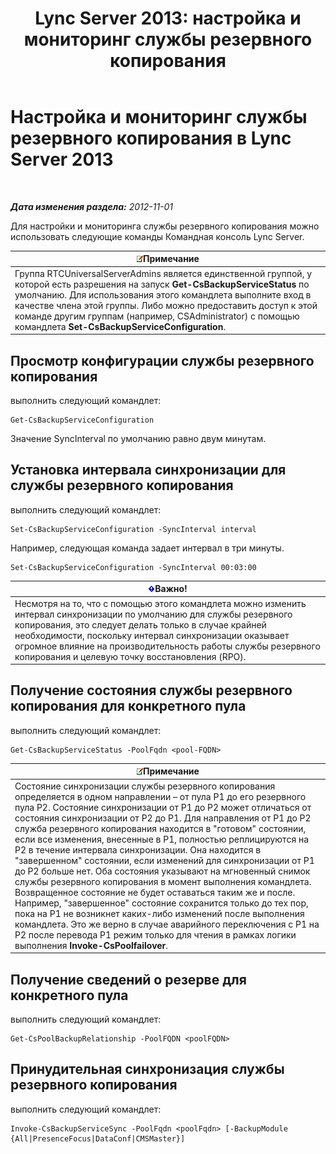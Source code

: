 ﻿---
title: 'Lync Server 2013: настройка и мониторинг службы резервного копирования'
TOCTitle: Настройка и мониторинг службы резервного копирования
ms:assetid: c608280e-a7d1-4ae0-a75c-da6b524752fa
ms:mtpsurl: https://technet.microsoft.com/ru-ru/library/JJ205252(v=OCS.15)
ms:contentKeyID: 49311100
ms.date: 05/19/2016
mtps_version: v=OCS.15
ms.translationtype: HT
---

# Настройка и мониторинг службы резервного копирования в Lync Server 2013

 

_**Дата изменения раздела:** 2012-11-01_

Для настройки и мониторинга службы резервного копирования можно использовать следующие команды Командная консоль Lync Server.

<table>
<thead>
<tr class="header">
<th><img src="images/Gg398412.note(OCS.15).gif" title="note" alt="note" />Примечание</th>
</tr>
</thead>
<tbody>
<tr class="odd">
<td>Группа RTCUniversalServerAdmins является единственной группой, у которой есть разрешения на запуск <strong>Get-CsBackupServiceStatus</strong> по умолчанию. Для использования этого командлета выполните вход в качестве члена этой группы. Либо можно предоставить доступ к этой команде другим группам (например, CSAdministrator) с помощью командлета <strong>Set-CsBackupServiceConfiguration</strong>.</td>
</tr>
</tbody>
</table>


## Просмотр конфигурации службы резервного копирования

выполнить следующий командлет:

    Get-CsBackupServiceConfiguration

Значение SyncInterval по умолчанию равно двум минутам.

## Установка интервала синхронизации для службы резервного копирования

выполнить следующий командлет:

    Set-CsBackupServiceConfiguration -SyncInterval interval

Например, следующая команда задает интервал в три минуты.

    Set-CsBackupServiceConfiguration -SyncInterval 00:03:00

<table>
<thead>
<tr class="header">
<th><img src="images/JJ618369.important(OCS.15).gif" title="important" alt="important" />Важно!</th>
</tr>
</thead>
<tbody>
<tr class="odd">
<td>Несмотря на то, что с помощью этого командлета можно изменить интервал синхронизации по умолчанию для службы резервного копирования, это следует делать только в случае крайней необходимости, поскольку интервал синхронизации оказывает огромное влияние на производительность работы службы резервного копирования и целевую точку восстановления (RPO).</td>
</tr>
</tbody>
</table>


## Получение состояния службы резервного копирования для конкретного пула

выполнить следующий командлет:

    Get-CsBackupServiceStatus -PoolFqdn <pool-FQDN>

<table>
<thead>
<tr class="header">
<th><img src="images/Gg398412.note(OCS.15).gif" title="note" alt="note" />Примечание</th>
</tr>
</thead>
<tbody>
<tr class="odd">
<td>Состояние синхронизации службы резервного копирования определяется в одном направлении – от пула P1 до его резервного пула P2. Состояние синхронизации от P1 до P2 может отличаться от состояния синхронизации от P2 до P1. Для направления от P1 до P2 служба резервного копирования находится в &quot;готовом&quot; состоянии, если все изменения, внесенные в P1, полностью реплицируются на P2 в течение интервала синхронизации. Она находится в &quot;завершенном&quot; состоянии, если изменений для синхронизации от P1 до P2 больше нет. Оба состояния указывают на мгновенный снимок службы резервного копирования в момент выполнения командлета. Возвращенное состояние не будет оставаться таким же и после. Например, &quot;завершенное&quot; состояние сохранится только до тех пор, пока на P1 не возникнет каких-либо изменений после выполнения командлета. Это же верно в случае аварийного переключения с P1 на P2 после перевода P1 режим только для чтения в рамках логики выполнения <strong>Invoke-CsPoolfailover</strong>.</td>
</tr>
</tbody>
</table>


## Получение сведений о резерве для конкретного пула

выполнить следующий командлет:

    Get-CsPoolBackupRelationship -PoolFQDN <poolFQDN>

## Принудительная синхронизация службы резервного копирования

выполнить следующий командлет:

    Invoke-CsBackupServiceSync -PoolFqdn <poolFqdn> [-BackupModule  {All|PresenceFocus|DataConf|CMSMaster}]

